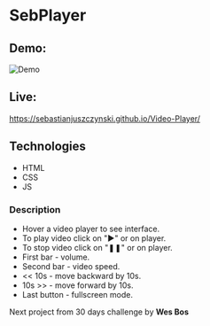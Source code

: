 # SebPlayer
## Demo:
![Demo](demo/demo.gif)

## Live:
https://sebastianjuszczynski.github.io/Video-Player/
## Technologies
- HTML
- CSS
- JS
### Description

- Hover a video player to see interface. 
- To play video click on "►" or on player.
- To stop video click on "❚❚" or on player.
- First bar - volume.
- Second bar - video speed.
- << 10s - move backward by 10s.
- 10s >> - move forward by 10s.
- Last button - fullscreen mode.

Next project from 30 days challenge by **Wes Bos**